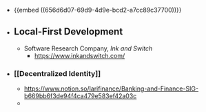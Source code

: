 - {{embed ((656d6d07-69d9-4d9e-bcd2-a7cc89c37700))}}
- ## Local-First Development
	- Software Research Company, *Ink and Switch*
		- https://www.inkandswitch.com/
- ### [[Decentralized Identity]]
	- https://www.notion.so/larifinance/Banking-and-Finance-SIG-b669bb6f3de94f4ca479e583ef42a03c
	-